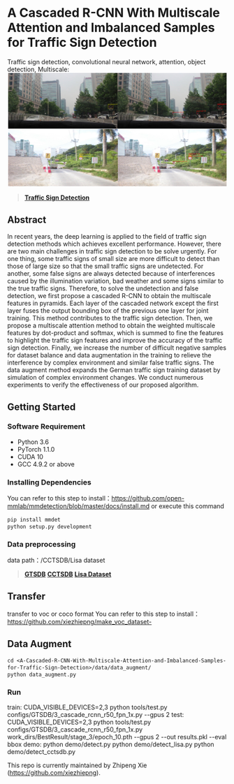 
# A Cascaded R-CNN With Multiscale Attention and Imbalanced Samples for Traffic Sign Detection
Traffic sign detection, convolutional neural network, attention, object detection, Multiscale:
![](readme/test.png)
> [**Traffic Sign Detection**](https://ieeexplore.ieee.org/abstract/document/8986614)     

## Abstract 

In recent years, the deep learning is applied to the field of traffic sign detection methods which achieves excellent performance. However, there are two main challenges in traffic sign detection to be solve urgently. For one thing, some traffic signs of small size are more difficult to detect than those of large size so that the small traffic signs are undetected. For another, some false signs are always detected because of interferences caused by the illumination variation, bad weather and some signs similar to the true traffic signs. Therefore, to solve the undetection and false detection, we first propose a cascaded R-CNN to obtain the multiscale features in pyramids. Each layer of the cascaded network except the first layer fuses the output bounding box of the previous one layer for joint training. This method contributes to the traffic sign detection. Then, we propose a multiscale attention method to obtain the weighted multiscale features by dot-product and softmax, which is summed to fine the features to highlight the traffic sign features and improve the accuracy of the traffic sign detection. Finally, we increase the number of difficult negative samples for dataset balance and data augmentation in the training to relieve the interference by complex environment and similar false traffic signs. The data augment method expands the German traffic sign training dataset by simulation of complex environment changes. We conduct numerous experiments to verify the effectiveness of our proposed algorithm.

## Getting Started
### Software Requirement
- Python 3.6
- PyTorch 1.1.0
- CUDA 10
- GCC 4.9.2 or above

### Installing Dependencies
You can refer to this step to install：https://github.com/open-mmlab/mmdetection/blob/master/docs/install.md
or execute this command
```
pip install mmdet
python setup.py development
```
### Data preprocessing
data path：/CCTSDB/Lisa dataset
> [**GTSDB**](http://benchmark.ini.rub.de/?section=gtsdb&subsection=dataset#SNIPPETS)
> [**CCTSDB**](https://github.com/csust7zhangjm/CCTSDB)
> [**Lisa Dataset**](https://www.kaggle.com/mbornoe/lisa-traffic-light-dataset)

## Transfer
transfer to voc or coco format
You can refer to this step to install：https://github.com/xiezhiepng/make_voc_dataset-

## Data Augment
```
cd <A-Cascaded-R-CNN-With-Multiscale-Attention-and-Imbalanced-Samples-for-Traffic-Sign-Detection>/data/data_augment/
python data_augment.py
```

### Run
train:
  CUDA_VISIBLE_DEVICES=2,3 python tools/test.py configs/GTSDB/3_cascade_rcnn_r50_fpn_1x.py --gpus 2
test:
  CUDA_VISIBLE_DEVICES=2,3 python tools/test.py configs/GTSDB/3_cascade_rcnn_r50_fpn_1x.py work_dirs/BestResult/stage_3/epoch_10.pth  --gpus 2 --out results.pkl --eval bbox
demo:
  python demo/detect.py
  python demo/detect_lisa.py
  python demo/detect_cctsdb.py
  
This repo is currently maintained by Zhipeng Xie (https://github.com/xiezhiepng).

